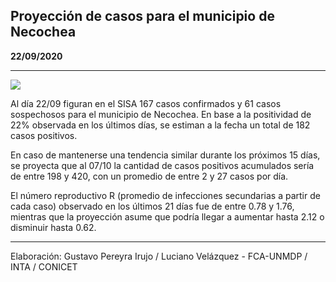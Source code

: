 ## Proyección de casos para el municipio de Necochea

**22/09/2020**

---
![](proyección_necochea.png?raw=true)

Al día 22/09 figuran en el SISA 167 casos confirmados y 61 casos sospechosos para el municipio de Necochea. En base a la positividad de 22% observada en los últimos días, se estiman a la fecha un total de 182 casos positivos.

En caso de mantenerse una tendencia similar durante los próximos 15 días, se proyecta que al 07/10 la cantidad de casos positivos acumulados sería de entre 198 y 420, con un promedio de entre 2 y 27 casos por día.

El número reproductivo R (promedio de infecciones secundarias a partir de cada caso) observado en los últimos 21 días fue de entre 0.78 y 1.76, mientras que la proyección asume que podría llegar a aumentar hasta 2.12 o disminuir hasta 0.62. 

---

Elaboración: Gustavo Pereyra Irujo / Luciano Velázquez - FCA-UNMDP / INTA / CONICET

